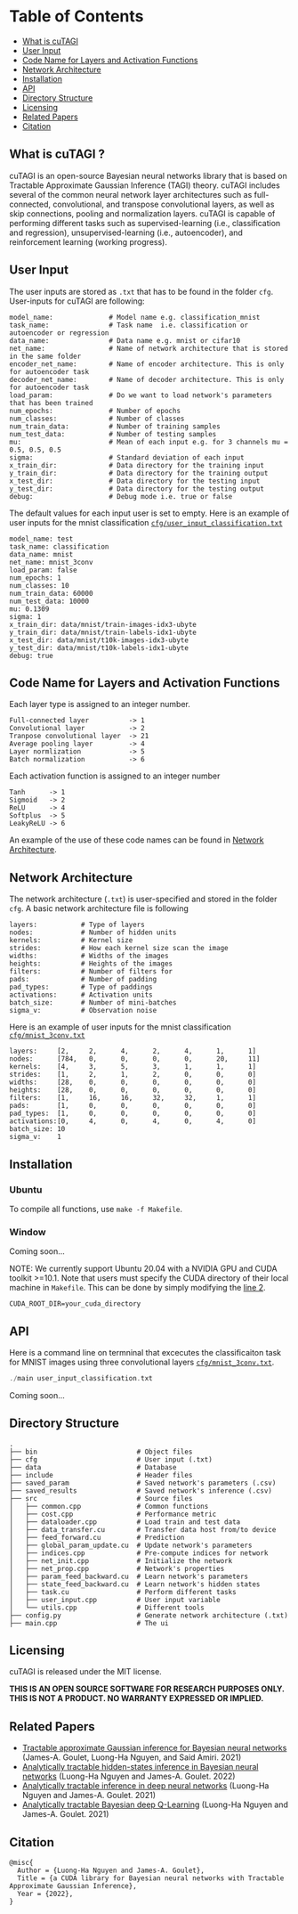 # Table of Contents
* [What is cuTAGI](#What-is-cuTAGI)
* [User Input](#user-input)
* [Code Name for Layers and Activation Functions](#code-name-for-layers-and-activation-functions)
* [Network Architecture](#network-architecture)
* [Installation](#Installation)
* [API](#API)
* [Directory Structure](#directory-structure)
* [Licensing](#licensing)
* [Related Papers](#related-papers)
* [Citation](#citation)

## What is cuTAGI ?
cuTAGI is an open-source Bayesian neural networks library that is based on Tractable Approximate Gaussian Inference (TAGI) theory. cuTAGI includes several of the common neural network layer architectures such as full-connected, convolutional, and transpose convolutional layers, as well as skip connections, pooling and normalization layers. cuTAGI is capable of performing different tasks such as supervised-learning (i.e., classification and regression), unsupervised-learning (i.e., autoencoder), and reinforcement learning (working progress).

## User Input
The user inputs are stored as `.txt` that has to be found in the folder `cfg`. User-inputs for cuTAGI are following:
```
model_name:              # Model name e.g. classification_mnist
task_name:               # Task name  i.e. classification or autoencoder or regression
data_name:               # Data name e.g. mnist or cifar10
net_name:                # Name of network architecture that is stored in the same folder 
encoder_net_name:        # Name of encoder architecture. This is only for autoencoder task
decoder_net_name:        # Name of decoder architecture. This is only for autoencoder task
load_param:              # Do we want to load network's parameters that has been trained
num_epochs:              # Number of epochs
num_classes:             # Number of classes
num_train_data:          # Number of training samples
num_test_data:           # Number of testing samples
mu:                      # Mean of each input e.g. for 3 channels mu = 0.5, 0.5, 0.5 
sigma:                   # Standard deviation of each input
x_train_dir:             # Data directory for the training input
y_train_dir:             # Data directory for the training output
x_test_dir:              # Data directory for the testing input
y_test_dir:              # Data directory for the testing output
debug:                   # Debug mode i.e. true or false
```
The default values for each input user is set to empty. Here is an example of user inputs for the mnist classification [`cfg/user_input_classification.txt`]()
```
model_name: test
task_name: classification
data_name: mnist
net_name: mnist_3conv
load_param: false
num_epochs: 1
num_classes: 10
num_train_data: 60000
num_test_data: 10000
mu: 0.1309
sigma: 1
x_train_dir: data/mnist/train-images-idx3-ubyte
y_train_dir: data/mnist/train-labels-idx1-ubyte
x_test_dir: data/mnist/t10k-images-idx3-ubyte
y_test_dir: data/mnist/t10k-labels-idx1-ubyte
debug: true
```
## Code Name for Layers and Activation Functions
Each layer type is assigned to an integer number.
```
Full-connected layer          -> 1
Convolutional layer           -> 2
Tranpose convolutional layer  -> 21
Average pooling layer         -> 4
Layer normlization            -> 5
Batch normalization           -> 6
```

Each activation function is assigned to an integer number
```
Tanh      -> 1
Sigmoid   -> 2
ReLU      -> 4
Softplus  -> 5
LeakyReLU -> 6
```
An example of the use of these code names can be found in [Network Architecture](#network-architecture).
## Network Architecture
The network architecture (`.txt`) is user-specified and stored in the folder `cfg`. A basic network architecture file is following
```
layers:           # Type of layers
nodes:            # Number of hidden units
kernels:          # Kernel size 
strides:          # How each kernel size scan the image
widths:           # Widths of the images
heights:          # Heights of the images 
filters:          # Number of filters for 
pads:             # Number of padding
pad_types:        # Type of paddings
activations:      # Activation units
batch_size:       # Number of mini-batches
sigma_v:          # Observation noise
```
Here is an example of user inputs for the mnist classification [`cfg/mnist_3conv.txt`]()
```
layers:     [2,     2,      4,      2,      4,      1,      1]
nodes:      [784,   0,      0,	    0,      0,      20,     11]
kernels:    [4,     3,      5,      3,      1,      1,      1]
strides:    [1,     2,      1,      2,      0,      0,      0]
widths:     [28,    0,      0,      0,      0,      0,      0]
heights:    [28,    0,      0,      0,      0,      0,      0]
filters:    [1,     16,     16,     32,     32,     1,      1]
pads:       [1,     0,      0,      0,      0,      0,      0]
pad_types:  [1,     0,      0,      0,      0,      0,      0]
activations:[0,     4,      0,      4,      0,      4,      0]
batch_size: 10
sigma_v:    1
```

## Installation
### Ubuntu
To compile all functions, use `make -f Makefile`.

### Window

Coming soon...

NOTE: We currently support Ubuntu 20.04 with a NVIDIA GPU and CUDA toolkit >=10.1. Note that users must specify the CUDA directory of their local machine in `Makefile`. This can be done by simply modifying the [line 2](https://github.com/lhnguyen102/cuTAGI/blob/main/Makefile).

```CUDA_ROOT_DIR=your_cuda_directory```

## API
Here is a command line on termninal that excecutes the classificaiton task for MNIST images using three convolutional  layers [`cfg/mnist_3conv.txt`]().
```cpp
./main user_input_classification.txt
```

Coming soon...

## Directory Structure
```
.
├── bin                         # Object files
├── cfg                         # User input (.txt)
├── data                        # Database
├── include                     # Header files
├── saved_param                 # Saved network's parameters (.csv)
├── saved_results               # Saved network's inference (.csv)
├── src                         # Source files
│   ├── common.cpp              # Common functions 
│   ├── cost.cpp                # Performance metric
│   ├── dataloader.cpp          # Load train and test data
│   ├── data_transfer.cu        # Transfer data host from/to device
│   ├── feed_forward.cu         # Prediction 
│   ├── global_param_update.cu  # Update network's parameters
│   ├── indices.cpp             # Pre-compute indices for network
│   ├── net_init.cpp            # Initialize the network
│   ├── net_prop.cpp            # Network's properties
│   ├── param_feed_backward.cu  # Learn network's parameters
│   ├── state_feed_backward.cu  # Learn network's hidden states
│   ├── task.cu                 # Perform different tasks 
│   ├── user_input.cpp          # User input variable
│   └── utils.cpp               # Different tools
├── config.py                   # Generate network architecture (.txt)
├── main.cpp                    # The ui

```

## Licensing 

cuTAGI is released under the MIT license. 

**THIS IS AN OPEN SOURCE SOFTWARE FOR RESEARCH PURPOSES ONLY. THIS IS NOT A PRODUCT. NO WARRANTY EXPRESSED OR IMPLIED.**
## Related Papers 

* [Tractable approximate Gaussian inference for Bayesian neural networks](https://www.jmlr.org/papers/volume22/20-1009/20-1009.pdf) (James-A. Goulet, Luong-Ha Nguyen, and Said Amiri. 2021) 
* [Analytically tractable hidden-states inference in Bayesian neural networks](https://www.jmlr.org/papers/volume22/20-1009/20-1009.pdf) (Luong-Ha Nguyen and James-A. Goulet. 2022)
* [Analytically tractable inference in deep neural networks](https://arxiv.org/pdf/2103.05461.pdf) (Luong-Ha Nguyen and James-A. Goulet. 2021)
* [Analytically tractable Bayesian deep Q-Learning](https://arxiv.org/pdf/2106.11086.pdf) (Luong-Ha Nguyen and James-A. Goulet. 2021)

## Citation

```
@misc{
  Author = {Luong-Ha Nguyen and James-A. Goulet},
  Title = {a CUDA library for Bayesian neural networks with Tractable Approximate Gaussian Inference},
  Year = {2022},
}
```

